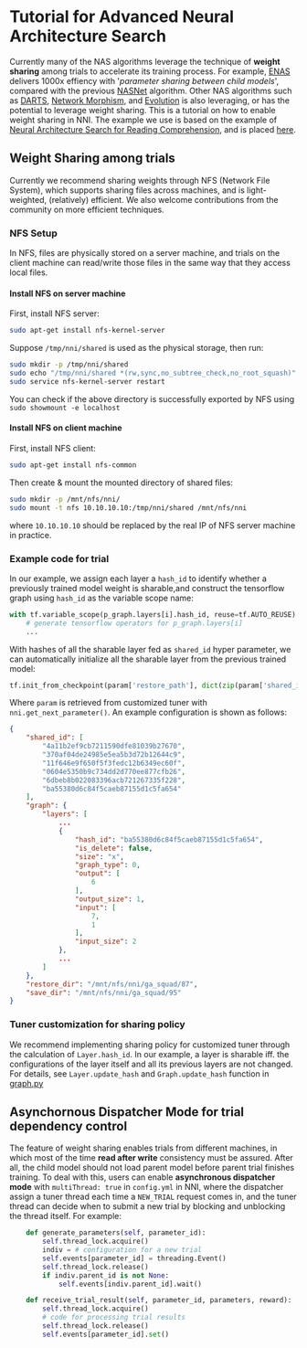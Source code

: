 # Tutorial for Advanced Neural Architecture Search
Currently many of the NAS algorithms leverage the technique of **weight sharing** among trials to accelerate its training process. For example, [ENAS][1] delivers 1000x effiency with '_parameter sharing between child models_', compared with the previous [NASNet][2] algorithm. Other NAS algorithms such as [DARTS][3], [Network Morphism][4], and [Evolution][5] is also leveraging, or has the potential to leverage weight sharing.
This is a tutorial on how to enable weight sharing in NNI. The example we use is based on the example of [Neural Architecture Search for Reading Comprehension](../examples/trials/ga_squad/), and is placed [here](../examples/trials/weight_sharing/ga_squad).

## Weight Sharing among trials
Currently we recommend sharing weights through NFS (Network File System), which supports sharing files across machines, and is light-weighted, (relatively) efficient. We also welcome contributions from the community on more efficient techniques.

### NFS Setup
In NFS, files are physically stored on a server machine, and trials on the client machine can read/write those files in the same way that they access local files.

#### Install NFS on server machine
First, install NFS server:
```bash
sudo apt-get install nfs-kernel-server
```
Suppose `/tmp/nni/shared` is used as the physical storage, then run:
```bash
sudo mkdir -p /tmp/nni/shared
sudo echo "/tmp/nni/shared *(rw,sync,no_subtree_check,no_root_squash)" >> /etc/exports
sudo service nfs-kernel-server restart
```
You can check if the above directory is successfully exported by NFS using `sudo showmount -e localhost`

#### Install NFS on client machine
First, install NFS client:
```bash
sudo apt-get install nfs-common
```
Then create & mount the mounted directory of shared files:
```bash
sudo mkdir -p /mnt/nfs/nni/
sudo mount -t nfs 10.10.10.10:/tmp/nni/shared /mnt/nfs/nni
```
where `10.10.10.10` should be replaced by the real IP of NFS server machine in practice.

### Example code for trial
In our example, we assign each layer a `hash_id` to identify whether a previously trained model weight is sharable,and construct the tensorflow graph using `hash_id` as the variable scope name:
```python
with tf.variable_scope(p_graph.layers[i].hash_id, reuse=tf.AUTO_REUSE):
    # generate tensorflow operators for p_graph.layers[i]
    ...
```
With hashes of all the sharable layer fed as `shared_id` hyper parameter, we can automatically initialize all the sharable layer from the previous trained model:
```python
tf.init_from_checkpoint(param['restore_path'], dict(zip(param['shared_id'], param['shared_id'])))
```
Where `param` is retrieved from customized tuner with `nni.get_next_parameter()`. An example configuration is shown as follows:
```json
{
    "shared_id": [
        "4a11b2ef9cb7211590dfe81039b27670",
        "370af04de24985e5ea5b3d72b12644c9",
        "11f646e9f650f5f3fedc12b6349ec60f",
        "0604e5350b9c734dd2d770ee877cfb26",
        "6dbeb8b022083396acb721267335f228",
        "ba55380d6c84f5caeb87155d1c5fa654"
    ],
    "graph": {
        "layers": [
            ...
            {
                "hash_id": "ba55380d6c84f5caeb87155d1c5fa654",
                "is_delete": false,
                "size": "x",
                "graph_type": 0,
                "output": [
                    6
                ],
                "output_size": 1,
                "input": [
                    7,
                    1
                ],
                "input_size": 2
            },
            ...
        ]
    },
    "restore_dir": "/mnt/nfs/nni/ga_squad/87",
    "save_dir": "/mnt/nfs/nni/ga_squad/95"
}
```

### Tuner customization for sharing policy
We recommend implementing sharing policy for customized tuner through the calculation of `Layer.hash_id`. In our example, a layer is sharable iff. the configurations of the layer itself and all its previous layers are not changed. For details, see `Layer.update_hash` and `Graph.update_hash` function in [graph.py](../examples/tuners/weight_sharing/ga_customer_tuner/graph.py)


## Asynchornous Dispatcher Mode for trial dependency control
The feature of weight sharing enables trials from different machines, in which most of the time **read after write** consistency must be assured. After all, the child model should not load parent model before parent trial finishes training. To deal with this, users can enable **asynchronous dispatcher mode** with `multiThread: true` in `config.yml` in NNI, where the dispatcher assign a tuner thread each time a `NEW_TRIAL` request comes in, and the tuner thread can decide when to submit a new trial by blocking and unblocking the thread itself. For example:
```python
    def generate_parameters(self, parameter_id):
        self.thread_lock.acquire()
        indiv = # configuration for a new trial
        self.events[parameter_id] = threading.Event()
        self.thread_lock.release()
        if indiv.parent_id is not None:
            self.events[indiv.parent_id].wait()

    def receive_trial_result(self, parameter_id, parameters, reward):
        self.thread_lock.acquire()
        # code for processing trial results
        self.thread_lock.release()
        self.events[parameter_id].set()
```


[1]: https://arxiv.org/abs/1802.03268
[2]: https://arxiv.org/abs/1707.07012
[3]: https://arxiv.org/abs/1806.09055
[4]: https://arxiv.org/abs/1806.10282
[5]: https://arxiv.org/abs/1703.01041 